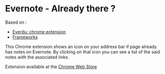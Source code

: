 Evernote - Already there ?
=======================
Based on :
- [Everdu: chrome extension](https://github.com/bitIO/everdu-chrome-extension)
- [Frameworks](https://github.com/kassens/frameworks)

This Chrome extension shows an icon on your address bar if page already has notes on Evernote.
By clicking on that icon you can see a list of the said notes with the associated links.

Extension available at the [Chrome Web Store](https://chrome.google.com/webstore/detail/evernote-already-there/iidpfiphaljkpnbhmkamheklfpgbmheg)
